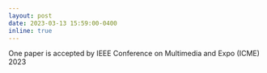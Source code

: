 ```yaml
---
layout: post
date: 2023-03-13 15:59:00-0400
inline: true
---
```


One paper is accepted by IEEE Conference on Multimedia and Expo (ICME) 2023
